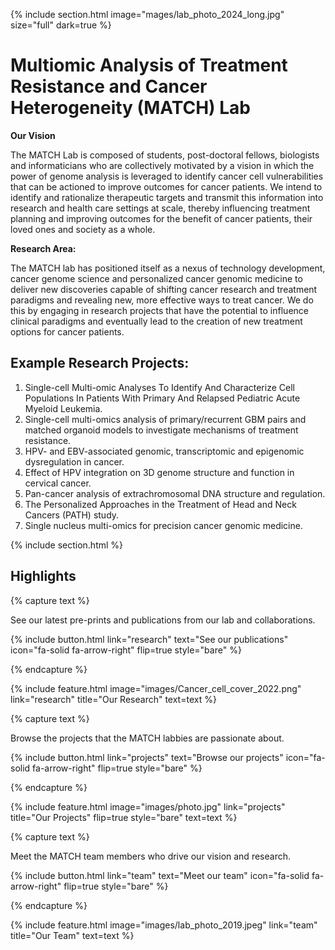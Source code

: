 ---
---

{% 
  include section.html 
  image="mages/lab_photo_2024_long.jpg"
  size="full"
  dark=true
%}

# Multiomic Analysis of Treatment Resistance and Cancer Heterogeneity (**MATCH**) Lab

**Our Vision**

The MATCH Lab is composed of students, post-doctoral fellows, biologists and informaticians who are collectively motivated by a vision in which the power of genome analysis is leveraged to identify cancer cell vulnerabilities that can be actioned to improve outcomes for cancer patients. We intend to identify and rationalize therapeutic targets and transmit this information into research and health care settings at scale, thereby influencing treatment planning and improving outcomes for the benefit of cancer patients, their loved ones and society as a whole.

**Research Area:**

The MATCH lab has positioned itself as a nexus of technology development, cancer genome science and personalized cancer genomic medicine to deliver new discoveries capable of shifting cancer research and treatment paradigms and revealing new, more effective ways to treat cancer. We do this by engaging in research projects that have the potential to influence clinical paradigms and eventually lead to the creation of new treatment options for cancer patients. 

## Example Research Projects:

1. Single-cell Multi-omic Analyses To Identify And Characterize Cell Populations In Patients With Primary And Relapsed Pediatric Acute Myeloid Leukemia.
2. Single-cell multi-omics analysis of primary/recurrent GBM pairs and matched organoid models to investigate mechanisms of treatment resistance.
3. HPV- and EBV-associated genomic, transcriptomic and epigenomic dysregulation in cancer.
4. Effect of HPV integration on 3D genome structure and function in cervical cancer.
5. Pan-cancer analysis of extrachromosomal DNA structure and regulation.
6. The Personalized Approaches in the Treatment of Head and Neck Cancers (PATH) study.
7. Single nucleus multi-omics for precision cancer genomic medicine. 

{% include section.html %}

## Highlights

{% capture text %}

See our latest pre-prints and publications from our lab and collaborations. 

{%
  include button.html
  link="research"
  text="See our publications"
  icon="fa-solid fa-arrow-right"
  flip=true
  style="bare"
%}

{% endcapture %}

{%
  include feature.html
  image="images/Cancer_cell_cover_2022.png"
  link="research"
  title="Our Research"
  text=text
%}

{% capture text %}

Browse the projects that the MATCH labbies are passionate about.

{%
  include button.html
  link="projects"
  text="Browse our projects"
  icon="fa-solid fa-arrow-right"
  flip=true
  style="bare"
%}

{% endcapture %}

{%
  include feature.html
  image="images/photo.jpg"
  link="projects"
  title="Our Projects"
  flip=true
  style="bare"
  text=text
%}

{% capture text %}

Meet the MATCH team members who drive our vision and research.

{%
  include button.html
  link="team"
  text="Meet our team"
  icon="fa-solid fa-arrow-right"
  flip=true
  style="bare"
%}

{% endcapture %}

{%
  include feature.html
  image="images/lab_photo_2019.jpeg"
  link="team"
  title="Our Team"
  text=text
%}
